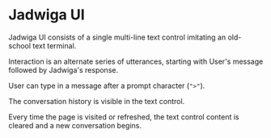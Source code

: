 # Jadwiga UI

Jadwiga UI consists of a single multi-line text control imitating an old-school text terminal.

Interaction is an alternate series of utterances, starting with User's message followed by 
Jadwiga's response.

User can type in a message after a prompt character (`">"`).

The conversation history is visible in the text control. 

Every time the page is visited or refreshed, the text control content is cleared and a new conversation
begins.